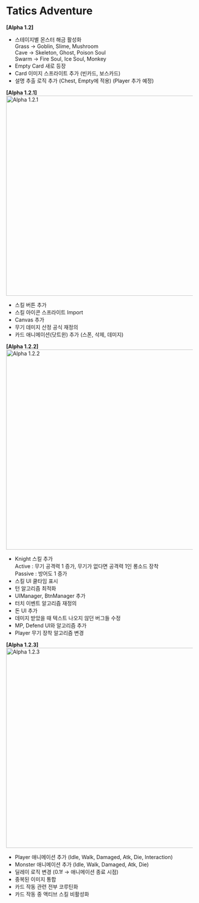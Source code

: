 # Tatics Adventure

**[Alpha 1.2]**<br/>
- 스테이지별 몬스터 해금 활성화<br/>
Grass -> Goblin, Slime, Mushroom<br/>
Cave -> Skeleton, Ghost, Poison Soul<br/>
Swarm -> Fire Soul, Ice Soul, Monkey
- Empty Card 새로 등장<br/>
- Card 이미지 스프라이트 추가 (빈카드, 보스카드)<br/>
- 설명 추출 로직 추가 (Chest, Empty에 적용) (Player 추가 예정)<br/>

**[Alpha 1.2.1]**<br/>
<img src="https://github.com/HongDaHyun/Tactics-Adventure/assets/101586627/286abc1d-665e-4224-80f8-344b3349d3a2" width="540" alt="Alpha 1.2.1">
<br/>
- 스킬 버튼 추가<br/>
- 스킬 아이콘 스프라이트 Import<br/>
- Canvas 추가<br/>
- 무기 데미지 산정 공식 재정의<br/>
- 카드 애니메이션(닷트윈) 추가 (스폰, 삭제, 데미지)<br/>

**[Alpha 1.2.2]**<br/>
<img src="https://github.com/HongDaHyun/Tactics-Adventure/assets/101586627/1b58c2ea-4ea6-4e22-98cd-25b6fac02c1a" width="540" alt="Alpha 1.2.2">
<br/>
- Knight 스킬 추가<br/>
Active : 무기 공격력 1 증가, 무기가 없다면 공격력 1인 롱소드 장착<br/>
Passive : 방어도 1 증가
- 스킬 UI 쿨타임 표시<br/>
- 턴 알고리즘 최적화<br/>
- UIManager, BtnManager 추가<br/>
- 터치 이벤트 알고리즘 재정의<br/>
- 돈 UI 추가<br/>
- 데미지 받았을 때 텍스트 나오지 않던 버그들 수정<br/>
- MP, Defend UI와 알고리즘 추가<br/>
- Player 무기 장착 알고리즘 변경<br/>

**[Alpha 1.2.3]**<br/>
<img src="https://github.com/HongDaHyun/Tactics-Adventure/assets/101586627/e30bb835-1f3d-4059-829b-8eca463e647f" width="540" alt="Alpha 1.2.3">
<br/>
- Player 애니메이션 추가 (Idle, Walk, Damaged, Atk, Die, Interaction)<br/>
- Monster 애니메이션 추가 (Idle, Walk, Damaged, Atk, Die)<br/>
- 딜레이 로직 변경 (0.1f -> 애니메이션 종료 시점)<br/>
- 중복된 이미지 통합<br/>
- 카드 작동 관련 전부 코루틴화<br/>
- 카드 작동 중 액티브 스킬 비활성화<br/>
